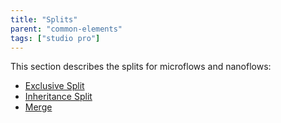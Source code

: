```yaml
---
title: "Splits"
parent: "common-elements"
tags: ["studio pro"]
---
```


This section describes the splits for microflows and nanoflows:

* [Exclusive Split](exclusive-split)
* [Inheritance Split](inheritance-split)
* [Merge](merge)
